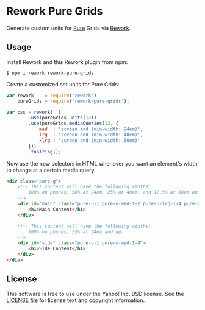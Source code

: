 Rework Pure Grids
=================

Generate custom units for [Pure][] Grids via [Rework][].


[Pure]: http://purecss.io/
[Rework]: https://github.com/visionmedia/rework


Usage
-----

Install Rework and this Rework plugin from npm:

```shell
$ npm i rework rework-pure-grids
```

Create a customized set units for Pure Grids:

```js
var rework    = require('rework'),
    pureGrids = require('rework-pure-grids');

var css = rework('')
        .use(pureGrids.units(12))
        .use(pureGrids.mediaQueries(12, {
            med  : 'screen and (min-width: 24em)',
            lrg  : 'screen and (min-width: 48em)',
            xlrg : 'screen and (min-width: 60em)'
        }))
        .toString();
```

Now use the new selectors in HTML whenever you want an element's width to change at a certain media query.

```html
<div class="pure-g">
    <!-- This content will have the following widths:
        100% on phones, 50% at 24em, 25% at 48em, and 12.5% at 60em and up
    -->
    <div id="main" class="pure-u-1 pure-u-med-1-2 pure-u-lrg-1-4 pure-u-xlrg-1-8">
        <h1>Main Content</h1>
    </div>

    <!-- This content will have the following widths:
        100% on phones, 25% at 24em and up.
    -->
    <div id="side" class="pure-u-1 pure-u-med-1-4">
        <h1>Side Content</h1>
    </div>
</div>
```


License
-------

This software is free to use under the Yahoo! Inc. BSD license.
See the [LICENSE file][] for license text and copyright information.


[LICENSE file]: https://github.com/ericf/rework-pure-grids/blob/master/LICENSE
